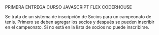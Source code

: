 PRIMERA ENTREGA CURSO JAVASCRIPT FLEX CODERHOUSE

Se trata de un sistema de inscripción de Socios para un campeonato de tenis. 
Primero se deben agregar los socios y después se pueden inscribir en el campeonato. 
Si no está en la lista de socios no puede inscribirse.
